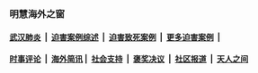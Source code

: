 
### 明慧海外之窗

####  [武汉肺炎](indexes/365.md?t=01130700) &nbsp;|&nbsp;  [迫害案例综述](indexes/328.md?t=01130700) &nbsp;|&nbsp; [迫害致死案例](indexes/277.md?t=01130700)  &nbsp;|&nbsp; [更多迫害案例](indexes/81.md?t=01130700)  &nbsp;|&nbsp; 
####  [时事评论](indexes/251.md?t=01130700) &nbsp;|&nbsp; [海外简讯](indexes/245.md?t=01130700)&nbsp;|&nbsp;  [社会支持](indexes/140.md?t=01130700) &nbsp;|&nbsp; [褒奖决议](indexes/282.md?t=01130700) &nbsp;|&nbsp; [社区报道](indexes/91.md?t=01130700)  &nbsp;|&nbsp; [天人之间](indexes/78.md?t=01130700) 

